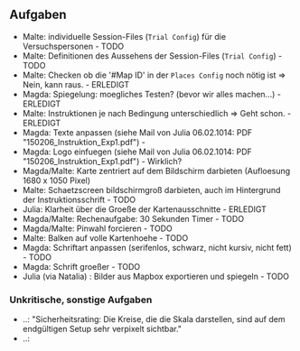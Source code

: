 
## Aufgaben

- Malte: individuelle Session-Files (`Trial Config`) für die Versuchspersonen - TODO
- Malte: Definitionen des Aussehens der Session-Files (`Trial Config`) - TODO
- Malte: Checken ob die '#Map ID' in der `Places Config` noch nötig ist => Nein, kann raus. - ERLEDIGT
- Magda: Spiegelung: moegliches Testen? (bevor wir alles machen...) - ERLEDIGT
- Malte: Instruktionen je nach Bedingung unterschiedlich => Geht schon. - ERLEDIGT
- Magda: Texte anpassen (siehe Mail von Julia 06.02.1014: PDF "150206_Instruktion_Exp1.pdf") - 
- Magda: Logo einfuegen (siehe Mail von Julia 06.02.1014: PDF "150206_Instruktion_Exp1.pdf") - Wirklich?
- Magda/Malte: Karte zentriert auf dem Bildschirm darbieten (Aufloesung 1680 x 1050 Pixel)
- Malte: Schaetzscreen bildschirmgroß darbieten, auch im Hintergrund der Instruktionsschrift - TODO
- Julia: Klarheit über die Groeße der Kartenausschnitte - ERLEDIGT
- Magda/Malte: Rechenaufgabe: 30 Sekunden Timer - TODO
- Magda/Malte: Pinwahl forcieren - TODO
- Malte: Balken auf volle Kartenhoehe - TODO
- Magda: Schriftart anpassen (serifenlos, schwarz, nicht kursiv, nicht fett) - TODO
- Magda: Schrift groeßer - TODO
- Julia (via Natalia) : Bilder aus Mapbox exportieren und spiegeln - TODO

### Unkritische, sonstige Aufgaben

- ..: "Sicherheitsrating: Die Kreise, die die Skala darstellen, sind auf dem endgültigen Setup sehr verpixelt sichtbar."
- ..: 




